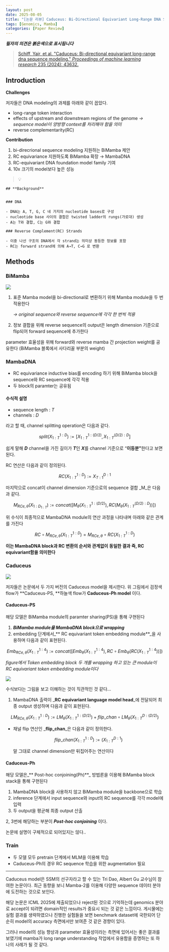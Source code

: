 ```yaml
---
layout: post
date: 2025-08-05
title: "[논문 리뷰] Caduceus: Bi-Directional Equivariant Long-Range DNA Sequence Modeling"
tags: [Genomics, Mamba]
categories: [Paper Review]
---
```


<span class="notion-red">_**필자의 의견은 붉은색으로 표시됩니다**_</span>


> [Schiff, Yair, et al. "Caduceus: Bi-directional equivariant long-range dna sequence modeling." ](https://pmc.ncbi.nlm.nih.gov/articles/PMC12189541/)[_Proceedings of machine learning research_](https://pmc.ncbi.nlm.nih.gov/articles/PMC12189541/)[ 235 (2024): 43632.](https://pmc.ncbi.nlm.nih.gov/articles/PMC12189541/)



## Introduction


**Challenges**


저자들은 DNA modeling의 과제를 아래와 같이 꼽았다.

- long-range token interaction
- effects of upstream and downstream regions of the genome 
_→ sequence model이 양방향 context를 처리해야 함을 의미_
- reverse complementarity(RC)

**Contribution**

1. bi-direcrional sequence modeling 지원하는 BiMamba 제안
1. RC equivariance 지원하도록 BiMamba 확장 → MambaDNA
1. RC-equivariant DNA foundation model family 기여
1. 10x 크기의 model보다 높은 성능

> 💡 


	## **Background**


	### DNA

	- DNA는 A, T, G, C 네 가지의 nucleotide bases로 구성
	- nucleotide base 사이의 결합은 twisted ladder의 rungs(가로대) 생성
	- A는 T와 결합, C는 G와 결합

	### Reverse Complement(RC) Strands

	- 이중 나선 구조의 DNA에서 각 strand는 의미상 동등한 정보를 포함
	- RC는 forward strand에 의해 A→T, C→G 로 변환


## Methods



### BiMamba


![](https://prod-files-secure.s3.us-west-2.amazonaws.com/542b861c-36a8-4051-84e5-8804b6728dba/2c247d59-7815-4980-99f0-8f0d21f445a7/image.png?X-Amz-Algorithm=AWS4-HMAC-SHA256&X-Amz-Content-Sha256=UNSIGNED-PAYLOAD&X-Amz-Credential=ASIAZI2LB4662BK7325J%2F20250916%2Fus-west-2%2Fs3%2Faws4_request&X-Amz-Date=20250916T070124Z&X-Amz-Expires=3600&X-Amz-Security-Token=IQoJb3JpZ2luX2VjEA4aCXVzLXdlc3QtMiJHMEUCIEpbFunwJVbMIrok4KKynj%2Fm3%2FLZ8Ie%2Bcp2dOlv2NN33AiEAmrf88gxpHEVIXYCgezB9506TZxY%2B%2FR4hl%2BD6KPlJTaIqiAQIh%2F%2F%2F%2F%2F%2F%2F%2F%2F%2F%2FARAAGgw2Mzc0MjMxODM4MDUiDPvuBgZoNR7NiS8cZyrcAxosUcOnMx%2FtGbctWEfOVfaAwgpL33MVYAiJf6Ow6KqKXXQjslQysPCxScMPIbdg73eqanju%2FoTT0YgoYX1N7VPFX1UnWmktZMffBkOmT6MJfQvCaozyZvdigMHaNzMYjqaXLnXfBiA4o%2BXSKUXJN1vx4YMyHm53DB4xHKvTYATqqfk5HBxA7VhbT%2F6N9GrChMHjxb0vYYRB3tuNShBUxcxy8PJHwqAjPrc0gK0oQAiiceTkG0rQOCMroODS2qCRP6Ks7dTFCiNEEs5kpweyXki4hmHMVoxN5%2BUTkQ%2FS4K%2FmXy%2Bc2wF5%2F0BrsfM0lPxKB8c%2ByRUSCswUOLnjtBsrazux5MWpUrjYrDUUrIVajKwVl0%2BHQ1JI88%2F5VPS5NL3CKlZRfbn%2FeY1PykZWIFpsUsIuiy3zeXp2Ms%2FfBs2haBX0GLuENFV30B57QX2SEs403GYh3K5jg1p4R35xQoquHDqPhZPgM7VlxFi8LxkX%2BYLbOA1CmeHHrllGhHj%2BKDF51Dwl1F%2FehxunLvVA84NzsO%2Fe4H3VVWsHLD%2B5N3xkCK04L9HkxBW2paMiIcIe1ItBEIZGG6G8izi%2Fxu7z7Ixop9IN2US4SCIQecPGGTFXACb39kTTq5kI0026lSwIMMz0o8YGOqUBD2oeEL0xsZ3ZddUrmEmh3vp4CKHfLCENaHpDJE1DuQ45x4khFKM0%2FRO%2FEpKF1uf9jbszy%2Fmw3KDmCbZ7tmZzh18iFhtHUZJp8AxLrAQL0LnfikLlw%2FMYOLOoyVUhz4Ent4DXwGfW53XS9by4pjJoUV92oSxQsIzC1ECT9c6VoQ7ib2qnt5Ek4KjSI48HIP86qIVL8SwKqXwib5sKWy4Mndk5eFYr&X-Amz-Signature=36a346f12a4dd8ca273ba208d4208f837d81123ae556ee37976487814d07c800&X-Amz-SignedHeaders=host&x-amz-checksum-mode=ENABLED&x-id=GetObject)

1. 표준 Mamba model을 bi-directional로 변환하기 위해 Mamba module을 두 번 적용한다

	_→ original sequence와 reverse sequence에 각각 한 번씩 적용_

1. 정보 결합을 위해 reverse sequence의 output은 length dimension 기준으로 flip되어 forward sequence에 추가한다

parameter 효율성을 위해 forward와 reverse mamba 간 projection weight를 공유한다 (BiMamba 블록에서 사다리꼴 부분의 weight)



### MambaDNA

- RC equivariance inductive bias를 encoding 하기 위해 BiMamba block을 sequence와 RC sequence에 각각 적용
- 두 block의 paramter는 공유됨


#### 수식적 설명

- sequence length : _T_
- channels : _D_

라고 할 때,  channel splitting operation은 다음과 같다.


$$
split(X^{1:D}_{1:T}):=[X^{1:(D/2)}_{1:T},X^{(D/2):D}_{1:T}]
$$


<span class="notion-red">쉽게 말해 </span><span class="notion-red">_**D**_</span><span class="notion-red"> channel을 가진 길이가 </span><span class="notion-red">_**T**_</span><span class="notion-red">인 </span><span class="notion-red">_**X**_</span><span class="notion-red">를 channel 기준으로 “</span><span class="notion-red">**이등분”**</span><span class="notion-red">한다고 보면 된다.</span>


RC 연산은 다음과 같이 정의된다.


$$
RC(X^{1:D}_{1:T}):=X^{D:1}_{T:1}
$$


마지막으로 concat이 channel dimension 기준으로의 sequence 결합 _M_은 다음과 같다.


$$
M_{RCe,\theta}(X_{1:D_{1:T}}):=concat([M_{\theta}(X^{1:(D/2)}_{1:T}),RC(M_{\theta}(X^{(D/2):D}_{1:T}))])
$$


위 수식이 최종적으로 MambaDNA module의 연산 과정을 나타내며 아래와 같은 관계를 가진다


$$
RC\circ M_{RCe,\theta}(X^{1:D}_{1:T}) = M_{RCe,\theta} \circ RC(X^{1:D}_{1:T})
$$


**이는 MambaDNA block과 RC 변환의 순서와 관계없이 동일한 결과 즉, RC equivariant함을 의미한다**



### Caduceus


![](https://prod-files-secure.s3.us-west-2.amazonaws.com/542b861c-36a8-4051-84e5-8804b6728dba/f94a60d7-8145-473b-aef9-7c68d3ec604a/image.png?X-Amz-Algorithm=AWS4-HMAC-SHA256&X-Amz-Content-Sha256=UNSIGNED-PAYLOAD&X-Amz-Credential=ASIAZI2LB4662BK7325J%2F20250916%2Fus-west-2%2Fs3%2Faws4_request&X-Amz-Date=20250916T070124Z&X-Amz-Expires=3600&X-Amz-Security-Token=IQoJb3JpZ2luX2VjEA4aCXVzLXdlc3QtMiJHMEUCIEpbFunwJVbMIrok4KKynj%2Fm3%2FLZ8Ie%2Bcp2dOlv2NN33AiEAmrf88gxpHEVIXYCgezB9506TZxY%2B%2FR4hl%2BD6KPlJTaIqiAQIh%2F%2F%2F%2F%2F%2F%2F%2F%2F%2F%2FARAAGgw2Mzc0MjMxODM4MDUiDPvuBgZoNR7NiS8cZyrcAxosUcOnMx%2FtGbctWEfOVfaAwgpL33MVYAiJf6Ow6KqKXXQjslQysPCxScMPIbdg73eqanju%2FoTT0YgoYX1N7VPFX1UnWmktZMffBkOmT6MJfQvCaozyZvdigMHaNzMYjqaXLnXfBiA4o%2BXSKUXJN1vx4YMyHm53DB4xHKvTYATqqfk5HBxA7VhbT%2F6N9GrChMHjxb0vYYRB3tuNShBUxcxy8PJHwqAjPrc0gK0oQAiiceTkG0rQOCMroODS2qCRP6Ks7dTFCiNEEs5kpweyXki4hmHMVoxN5%2BUTkQ%2FS4K%2FmXy%2Bc2wF5%2F0BrsfM0lPxKB8c%2ByRUSCswUOLnjtBsrazux5MWpUrjYrDUUrIVajKwVl0%2BHQ1JI88%2F5VPS5NL3CKlZRfbn%2FeY1PykZWIFpsUsIuiy3zeXp2Ms%2FfBs2haBX0GLuENFV30B57QX2SEs403GYh3K5jg1p4R35xQoquHDqPhZPgM7VlxFi8LxkX%2BYLbOA1CmeHHrllGhHj%2BKDF51Dwl1F%2FehxunLvVA84NzsO%2Fe4H3VVWsHLD%2B5N3xkCK04L9HkxBW2paMiIcIe1ItBEIZGG6G8izi%2Fxu7z7Ixop9IN2US4SCIQecPGGTFXACb39kTTq5kI0026lSwIMMz0o8YGOqUBD2oeEL0xsZ3ZddUrmEmh3vp4CKHfLCENaHpDJE1DuQ45x4khFKM0%2FRO%2FEpKF1uf9jbszy%2Fmw3KDmCbZ7tmZzh18iFhtHUZJp8AxLrAQL0LnfikLlw%2FMYOLOoyVUhz4Ent4DXwGfW53XS9by4pjJoUV92oSxQsIzC1ECT9c6VoQ7ib2qnt5Ek4KjSI48HIP86qIVL8SwKqXwib5sKWy4Mndk5eFYr&X-Amz-Signature=2df96acab7d45bd4e6a147b30abe30e085374ab173597ca297604ab93ddcaf16&X-Amz-SignedHeaders=host&x-amz-checksum-mode=ENABLED&x-id=GetObject)


저자들은 논문에서 두 가지 버전의 Caduceus model을 제시한다. 위 그림에서 검정색 flow가 **Caduceus-PS, **하늘색 flow가 **Caduceus-Ph model** 이다.



#### Caduceus-PS


해당 모델은 BiMamba module의 paramter sharing(PS)을 통해 구현된다

1. _**BiMamba module을 MambaDNA block으로 wrapping**_
1. embedding 단계에서_** RC equivariant token embedding module**_을 사용하며 다음과 같이 표현된다.

$$
Emb_{RCe,\theta}(X^{1:4}_{1:T}):=concat([Emb_{\theta}(X^{1:4}_{1:T}),RC \circ Emb_{\theta}(RC(X^{1:4}_{1:T}))])
$$


_figure에서 Token embedding block 두 개를 wrapping 하고 있는 큰 module이 RC equivariant token embedding module이다_


![](https://prod-files-secure.s3.us-west-2.amazonaws.com/542b861c-36a8-4051-84e5-8804b6728dba/b175e4da-71eb-4e91-8c23-a06dabe673c9/image.png?X-Amz-Algorithm=AWS4-HMAC-SHA256&X-Amz-Content-Sha256=UNSIGNED-PAYLOAD&X-Amz-Credential=ASIAZI2LB4662BK7325J%2F20250916%2Fus-west-2%2Fs3%2Faws4_request&X-Amz-Date=20250916T070124Z&X-Amz-Expires=3600&X-Amz-Security-Token=IQoJb3JpZ2luX2VjEA4aCXVzLXdlc3QtMiJHMEUCIEpbFunwJVbMIrok4KKynj%2Fm3%2FLZ8Ie%2Bcp2dOlv2NN33AiEAmrf88gxpHEVIXYCgezB9506TZxY%2B%2FR4hl%2BD6KPlJTaIqiAQIh%2F%2F%2F%2F%2F%2F%2F%2F%2F%2F%2FARAAGgw2Mzc0MjMxODM4MDUiDPvuBgZoNR7NiS8cZyrcAxosUcOnMx%2FtGbctWEfOVfaAwgpL33MVYAiJf6Ow6KqKXXQjslQysPCxScMPIbdg73eqanju%2FoTT0YgoYX1N7VPFX1UnWmktZMffBkOmT6MJfQvCaozyZvdigMHaNzMYjqaXLnXfBiA4o%2BXSKUXJN1vx4YMyHm53DB4xHKvTYATqqfk5HBxA7VhbT%2F6N9GrChMHjxb0vYYRB3tuNShBUxcxy8PJHwqAjPrc0gK0oQAiiceTkG0rQOCMroODS2qCRP6Ks7dTFCiNEEs5kpweyXki4hmHMVoxN5%2BUTkQ%2FS4K%2FmXy%2Bc2wF5%2F0BrsfM0lPxKB8c%2ByRUSCswUOLnjtBsrazux5MWpUrjYrDUUrIVajKwVl0%2BHQ1JI88%2F5VPS5NL3CKlZRfbn%2FeY1PykZWIFpsUsIuiy3zeXp2Ms%2FfBs2haBX0GLuENFV30B57QX2SEs403GYh3K5jg1p4R35xQoquHDqPhZPgM7VlxFi8LxkX%2BYLbOA1CmeHHrllGhHj%2BKDF51Dwl1F%2FehxunLvVA84NzsO%2Fe4H3VVWsHLD%2B5N3xkCK04L9HkxBW2paMiIcIe1ItBEIZGG6G8izi%2Fxu7z7Ixop9IN2US4SCIQecPGGTFXACb39kTTq5kI0026lSwIMMz0o8YGOqUBD2oeEL0xsZ3ZddUrmEmh3vp4CKHfLCENaHpDJE1DuQ45x4khFKM0%2FRO%2FEpKF1uf9jbszy%2Fmw3KDmCbZ7tmZzh18iFhtHUZJp8AxLrAQL0LnfikLlw%2FMYOLOoyVUhz4Ent4DXwGfW53XS9by4pjJoUV92oSxQsIzC1ECT9c6VoQ7ib2qnt5Ek4KjSI48HIP86qIVL8SwKqXwib5sKWy4Mndk5eFYr&X-Amz-Signature=a0f5f7dc507ef40b98a475682628f6477216b3d42e88d84e6563045a3f43bdba&X-Amz-SignedHeaders=host&x-amz-checksum-mode=ENABLED&x-id=GetObject)


<span class="notion-red">수식보다는 그림을 보고 이해하는 것이 직관적인 것 같다…</span>

1. MambaDNA 출력이 _**RC equivariant language model head**_에 전달되어 최종 output 생성하며 다음과 같이 표현된다.

$$
LM_{RCe,\theta}(X^{1:D}_{1:T}):= LM_{\theta}(X^{1:(D/2)}_{1:T})+flip\_chan\circ LM_{\theta}(X^{D:(D/2)}_{1:T})
$$

- 채널 flip 연산인 _**flip\_chan**_은 다음과 같이 정의한다.

	$$
	flip\_chan(X^{1:D}_{1:T}):=(X^{D:1}_{1:T})
	$$


	말 그대로 channel dimension만 뒤집어주는 연산이다



#### Caduceus-Ph


해당 모델은_** Post-hoc conjoining(Ph)**_ 방법론을 이용해 BiMamba block stack을 통해 구현된다

1. MambaDNA block을 사용하지 않고 BiMamba module을 backbone으로 학습
1. inference 단계에서 input sequence와 input의 RC sequence를 각각 model에 입력
1. 두 output을 평균해 최종 output 산출

2, 3번에 해당하는 부분이 _**Post-hoc conjoining**_ 이다.


<span class="notion-red">논문에 설명이 구체적으로 되어있지는 않다..</span>



### Train

- 두 모델 모두 pretrain 단계에서 MLM을 이용해 학습
- Caduceus-Ph의 경우 RC sequence 학습을 위한 augmentation 필요

---


<span class="notion-red">Caduceus model은 SSM의 선구자라고 할 수 있는 Tri Dao, Albert Gu 교수님이 참여한 논문이다. 최근 동향을 보니 Mamba-2를 이용해 다양한 sequence 데이터 분야에 도전하는 것으로 보인다.</span>


<span class="notion-red">해당 논문은 ICML 2025에 제출되었으나 reject된 것으로 기억하는데 genomics 분야로 accept이 되려면 domain적인 results가 중요시 되는 것 같은 느낌이다. 게시물에는 실험 결과를 생략하였으나 진행한 실험들을 보면 benchmark dataset에 국한되어 단순히 model의 accuracy 측면에서만 보여준 것 같은 경향이 있다.</span>


<span class="notion-red">그러나 model의 성능 향상과 parameter 효율성이라는 측면에 있어서는 좋은 결과를 보였기에 mamba가 long range understanding 작업에서 유용함을 증명하는 또 하나의 사례가 될 것 같다.</span>

